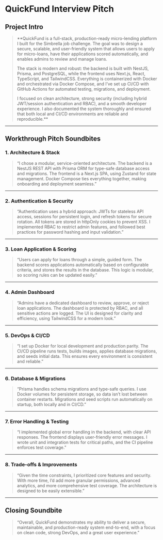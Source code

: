 # QuickFund Interview Pitch

## Project Intro

> **QuickFund is a full-stack, production-ready micro-lending platform I built for the Simbrella job challenge. The goal was to design a secure, scalable, and user-friendly system that allows users to apply for micro-loans, have their applications scored automatically, and enables admins to review and manage loans.  
> 
> The stack is modern and robust: the backend is built with NestJS, Prisma, and PostgreSQL, while the frontend uses Next.js, React, TypeScript, and TailwindCSS. Everything is containerized with Docker and orchestrated via Docker Compose, and I’ve set up CI/CD with GitHub Actions for automated testing, migrations, and deployment.  
> 
> I focused on clean architecture, strong security (including hybrid JWT/session authentication and RBAC), and a smooth developer experience. I also documented the system thoroughly and ensured that both local and CI/CD environments are reliable and reproducible.**

---

## Workthrough Pitch Soundbites

### 1. Architecture & Stack
> “I chose a modular, service-oriented architecture. The backend is a NestJS REST API with Prisma ORM for type-safe database access and migrations. The frontend is a Next.js SPA, using Zustand for state management. Docker Compose ties everything together, making onboarding and deployment seamless.”

---

### 2. Authentication & Security
> “Authentication uses a hybrid approach: JWTs for stateless API access, sessions for persistent login, and refresh tokens for secure rotation. All tokens are stored in httpOnly cookies to prevent XSS. I implemented RBAC to restrict admin features, and followed best practices for password hashing and input validation.”

---

### 3. Loan Application & Scoring
> “Users can apply for loans through a simple, guided form. The backend scores applications automatically based on configurable criteria, and stores the results in the database. This logic is modular, so scoring rules can be updated easily.”

---

### 4. Admin Dashboard
> “Admins have a dedicated dashboard to review, approve, or reject loan applications. The dashboard is protected by RBAC, and all sensitive actions are logged. The UI is designed for clarity and efficiency, using TailwindCSS for a modern look.”

---

### 5. DevOps & CI/CD
> “I set up Docker for local development and production parity. The CI/CD pipeline runs tests, builds images, applies database migrations, and seeds initial data. This ensures every environment is consistent and reliable.”

---

### 6. Database & Migrations
> “Prisma handles schema migrations and type-safe queries. I use Docker volumes for persistent storage, so data isn’t lost between container restarts. Migrations and seed scripts run automatically on startup, both locally and in CI/CD.”

---

### 7. Error Handling & Testing
> “I implemented global error handling in the backend, with clear API responses. The frontend displays user-friendly error messages. I wrote unit and integration tests for critical paths, and the CI pipeline enforces test coverage.”

---

### 8. Trade-offs & Improvements
> “Given the time constraints, I prioritized core features and security. With more time, I’d add more granular permissions, advanced analytics, and more comprehensive test coverage. The architecture is designed to be easily extensible.”

---

## Closing Soundbite

> “Overall, QuickFund demonstrates my ability to deliver a secure, maintainable, and production-ready system end-to-end, with a focus on clean code, strong DevOps, and a great user experience.” 